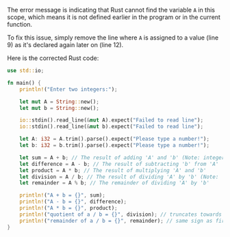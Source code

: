The error message is indicating that Rust cannot find the variable `A` in this scope, which means it is not defined earlier in the program or in the current function.

To fix this issue, simply remove the line where `A` is assigned to a value (line 9) as it's declared again later on (line 12).

Here is the corrected Rust code:

```rs
use std::io;

fn main() {
    println!("Enter two integers:");

    let mut A = String::new();
    let mut b = String::new();

    io::stdin().read_line(&mut A).expect("Failed to read line");
    io::stdin().read_line(&mut b).expect("Failed to read line");

    let A: i32 = A.trim().parse().expect("Please type a number!");
    let b: i32 = b.trim().parse().expect("Please type a number!");

    let sum = A + b; // The result of adding 'A' and 'b' (Note: integer addition is discouraged in print statements due to confusion with string concatenation)
    let difference = A - b; // The result of subtracting 'b' from 'A'
    let product = A * b; // The result of multiplying 'A' and 'b'
    let division = A / b; // The result of dividing 'A' by 'b' (Note: 'division' does not contain the fractional result)
    let remainder = A % b; // The remainder of dividing 'A' by 'b'

    println!("A + b = {}", sum);
    println!("A - b = {}", difference);
    println!("A * b = {}", product);
    println!("quotient of a / b = {}", division); // truncates towards 0
    println!("remainder of a / b = {}", remainder); // same sign as first operand
}

```
